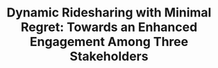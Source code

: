 ---
title: "Dynamic Ridesharing with Minimal Regret: Towards an Enhanced Engagement Among Three Stakeholders"
authors:
- Tingting Wang
- Hui Luo
- admin
- Lei Duan

publication_types: ["1"]
publication: In *the Transactions on Knowledge and Data Engineering (TKDE)*
publication_short: In *TKDE*
publishDate: "2021-12-24"

abstract: 


#tags:
#- Source Themes
featured: true


links:
url_pdf: 'papers/tkde22-ride.pdf'

---
